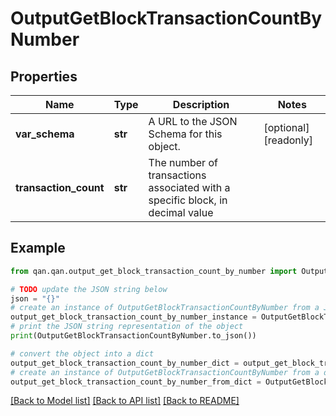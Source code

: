 # OutputGetBlockTransactionCountByNumber


## Properties

Name | Type | Description | Notes
------------ | ------------- | ------------- | -------------
**var_schema** | **str** | A URL to the JSON Schema for this object. | [optional] [readonly] 
**transaction_count** | **str** | The number of transactions associated with a specific block, in decimal value | 

## Example

```python
from qan.qan.output_get_block_transaction_count_by_number import OutputGetBlockTransactionCountByNumber

# TODO update the JSON string below
json = "{}"
# create an instance of OutputGetBlockTransactionCountByNumber from a JSON string
output_get_block_transaction_count_by_number_instance = OutputGetBlockTransactionCountByNumber.from_json(json)
# print the JSON string representation of the object
print(OutputGetBlockTransactionCountByNumber.to_json())

# convert the object into a dict
output_get_block_transaction_count_by_number_dict = output_get_block_transaction_count_by_number_instance.to_dict()
# create an instance of OutputGetBlockTransactionCountByNumber from a dict
output_get_block_transaction_count_by_number_from_dict = OutputGetBlockTransactionCountByNumber.from_dict(output_get_block_transaction_count_by_number_dict)
```
[[Back to Model list]](../README.md#documentation-for-models) [[Back to API list]](../README.md#documentation-for-api-endpoints) [[Back to README]](../README.md)


